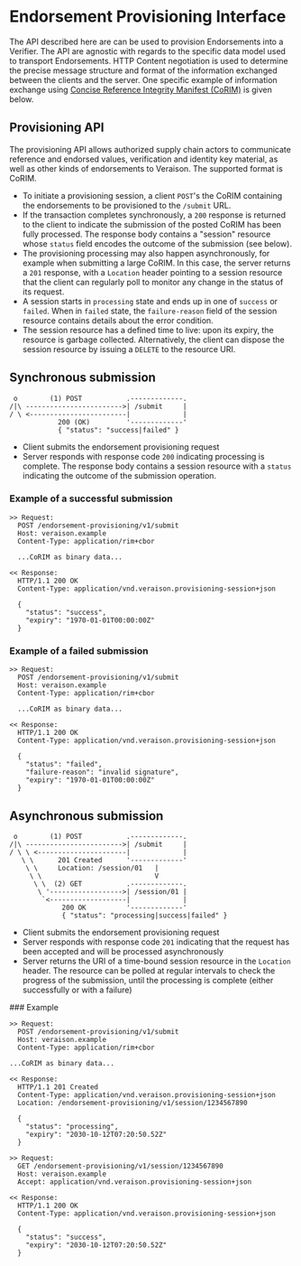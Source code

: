 # Endorsement Provisioning Interface

The API described here are can be used to provision 
Endorsements into a Verifier. The API are agnostic with regards to 
the specific data model used to transport Endorsements. HTTP Content negotiation is used to determine the precise message structure and format of the information exchanged between the clients and the server. 
One specific example of information exchange using
[Concise Reference Integrity Manifest (CoRIM)](https://datatracker.ietf.org/doc/draft-birkholz-rats-corim/) is given below.

## Provisioning API

The provisioning API allows authorized supply chain actors to communicate reference and endorsed values,
verification and identity key material, as well as other kinds of endorsements to Veraison. The supported 
format is CoRIM.

* To initiate a provisioning session, a client `POST`'s the CoRIM containing the endorsements to be provisioned to the `/submit` URL.
* If the transaction completes synchronously, a `200` response is returned to the client to indicate the
  submission of the posted CoRIM has been fully processed.  The response body contains a "session" resource whose `status` field encodes the outcome of the submission (see below).
* The provisioning processing may also happen asynchronously, for example when submitting a large CoRIM. In this case,
  the server returns a `201` response, with a `Location` header pointing to a session resource that the client can regularly poll to monitor any change in the status of its request.
* A session starts in `processing` state and ends up in one of `success` or `failed`. When in `failed` state, the `failure-reason` field of the session resource contains details about the error condition.
* The session resource has a defined time to live: upon its expiry, the resource is garbage collected.  Alternatively, the client can dispose the session resource by issuing a `DELETE` to the resource URI.

## Synchronous submission

```text
 o        (1) POST           .-------------.
/|\ ------------------------>| /submit     |
/ \ <------------------------|             |
            200 (OK)         '-------------' 
            { "status": "success|failed" }
```

* Client submits the endorsement provisioning request
* Server responds with response code `200` indicating processing is complete.
  The response body contains a session resource with a `status` indicating the outcome of the submission operation.

### Example of a successful submission

```text
>> Request:
  POST /endorsement-provisioning/v1/submit
  Host: veraison.example
  Content-Type: application/rim+cbor

  ...CoRIM as binary data...

<< Response:
  HTTP/1.1 200 OK
  Content-Type: application/vnd.veraison.provisioning-session+json

  {
    "status": "success",
    "expiry": "1970-01-01T00:00:00Z"
  }
```

### Example of a failed submission

```text
>> Request:
  POST /endorsement-provisioning/v1/submit
  Host: veraison.example
  Content-Type: application/rim+cbor

  ...CoRIM as binary data...

<< Response:
  HTTP/1.1 200 OK
  Content-Type: application/vnd.veraison.provisioning-session+json

  {
    "status": "failed",
    "failure-reason": "invalid signature",
    "expiry": "1970-01-01T00:00:00Z"
  }
```

## Asynchronous submission

```text
 o        (1) POST           .-------------.
/|\ ------------------------>| /submit     |
/ \ \ <----------------------|             |
   \ \      201 Created      '-------------'
    \ \     Location: /session/01   |
     \ \                            V
      \ \  (2) GET           .-------------.
       \ '------------------>| /session/01 |
        `<-------------------|             |
             200 OK          '-------------'
             { "status": "processing|success|failed" }
```

* Client submits the endorsement provisioning request
* Server responds with response code `201` indicating that the request has been accepted and will be processed asynchronously
* Server returns the URI of a time-bound session resource in the `Location` header. The resource can be polled at regular intervals to check the progress of the submission, until the processing is complete (either successfully or with a failure)

### Example


```text
>> Request:
  POST /endorsement-provisioning/v1/submit
  Host: veraison.example
  Content-Type: application/rim+cbor

...CoRIM as binary data...
  
<< Response:
  HTTP/1.1 201 Created
  Content-Type: application/vnd.veraison.provisioning-session+json
  Location: /endorsement-provisioning/v1/session/1234567890

  {
    "status": "processing",
    "expiry": "2030-10-12T07:20:50.52Z"
  }
```

```text
>> Request:
  GET /endorsement-provisioning/v1/session/1234567890
  Host: veraison.example
  Accept: application/vnd.veraison.provisioning-session+json

<< Response:
  HTTP/1.1 200 OK
  Content-Type: application/vnd.veraison.provisioning-session+json

  {
    "status": "success",
    "expiry": "2030-10-12T07:20:50.52Z"
  }
```
